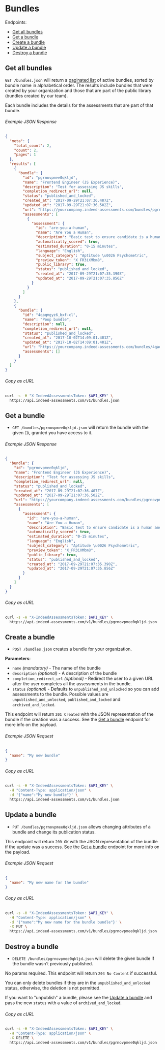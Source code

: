 # Bundles

Endpoints:

- [Get all bundles](#get-all-bundles)
- [Get a bundle](#get-a-bundle)
- [Create a bundle](#create-a-bundle)
- [Update a bundle](#update-a-bundle)
- [Destroy a bundle](#destroy-a-bundle)


## Get all bundles

`GET /bundles.json` will return a [paginated list][pagination] of active
bundles, sorted by bundle name in alphabetical order. The results
include bundles that were created by your organization and those that are
part of the public library (bundles created by our team).

Each bundle includes the details for the assessments that are part of that
bundle.

###### Example JSON Response

```json
{
  "meta": {
    "total_count": 2,
    "count": 2,
    "pages": 1
  },
  "results": [
    {
      "bundle": {
        "id": "pgrnovpmee0qkljd",
        "name": "Frontend Engineer (JS Experience)",
        "description": "Test for assessing JS skills",
        "completion_redirect_url": null,
        "status": "published_and_locked",
        "created_at": "2017-09-29T21:07:36.407Z",
        "updated_at": "2017-09-29T21:07:36.502Z",
        "url": "https://yourcompany.indeed-assessments.com/bundles/pgrnovpmee0qkljd",
        "assessments": [
          {
            "assessment": {
              "id": "are-you-a-human",
              "name": "Are You a Human",
              "description": "Basic test to ensure candidate is a human and not a robot or dog.",
              "automatically_scored": true,
              "estimated_duration": "0-15 minutes",
              "language": "English",
              "subject_category": "Aptitude \u0026 Psychometric",
              "preview_token": "X_FR3iXMbm8",
              "public_library": true,
              "status": "published_and_locked",
              "created_at": "2017-09-29T21:07:35.390Z",
              "updated_at": "2017-09-29T21:07:35.856Z"
            }
          }
        ]
      }
    },
    {
      "bundle": {
        "id": "4qaqmgyz6_bxf-cl",
        "name": "Poop bundle",
        "description": null,
        "completion_redirect_url": null,
        "status": "published_and_locked",
        "created_at": "2017-10-02T14:09:01.401Z",
        "updated_at": "2017-10-02T14:09:01.401Z",
        "url": "https://yourcompany.indeed-assessments.com/bundles/4qaqmgyz6_bxf-cl",
        "assessments": []
      }
    }
  ]
}

```

###### Copy as cURL

```bash
curl -s -H "X-IndeedAssessmentsToken: $API_KEY" \
  https://api.indeed-assessments.com/v1/bundles.json
```


## Get a bundle

* `GET /bundles/pgrnovpmee0qkljd.json` will return the bundle with the
  given `ID`, granted you have access to it.

###### Example JSON Response

```json
{
  "bundle": {
    "id": "pgrnovpmee0qkljd",
    "name": "Frontend Engineer (JS Experience)",
    "description": "Test for assessing JS skills",
    "completion_redirect_url": null,
    "status": "published_and_locked",
    "created_at": "2017-09-29T21:07:36.407Z",
    "updated_at": "2017-09-29T21:07:36.502Z",
    "url": "https://yourcompany.indeed-assessments.com/bundles/pgrnovpmee0qkljd",
    "assessments": [
      {
        "assessment": {
          "id": "are-you-a-human",
          "name": "Are You a Human",
          "description": "Basic test to ensure candidate is a human and not a robot or dog.",
          "automatically_scored": true,
          "estimated_duration": "0-15 minutes",
          "language": "English",
          "subject_category": "Aptitude \u0026 Psychometric",
          "preview_token": "X_FR3iXMbm8",
          "public_library": true,
          "status": "published_and_locked",
          "created_at": "2017-09-29T21:07:35.390Z",
          "updated_at": "2017-09-29T21:07:35.856Z"
        }
      }
    ]
  }
}
```
###### Copy as cURL

```bash
curl -s -H "X-IndeedAssessmentsToken: $API_KEY" \
  https://api.indeed-assessments.com/v1/bundles/pgrnovpmee0qkljd.json
```


## Create a bundle

* `POST /bundles.json` creates a bundle for your organization.

**Parameters**:

- `name` _(mandatory)_ - The name of the bundle
- `description` _(optional)_ - A description of the bundle
- `completion_redirect_url` _(optional)_ - Redirect the user to a given URL after
  the user completes all the assessments in the bundle.
- `status` _(optional)_ - Defaults to `unpublished_and_unlocked` so you can add
  assessments to the bundle. Possible values are `unpublished_and_unlocked`,
  `published_and_locked` and `archived_and_locked`.

This endpoint will return `201 Created` with the JSON representation of the
bundle if the creation was a success. See the [Get a bundle](#get-a-bundle)
endpoint for more info on the payload.


###### Example JSON Request

``` json
{
  "name": "My new bundle"
}
```

###### Copy as cURL

```bash
curl -s -H "X-IndeedAssessmentsToken: $API_KEY" \
  -H "Content-Type: application/json" \
  -d '{"name":"My new bundle"}' \
  https://api.indeed-assessments.com/v1/bundles.json
```


## Update a bundle

* `PUT /bundles/pgrnovpmee0qkljd.json` allows changing attributes of a bundle
  and change its publication status.

This endpoint will return `200 OK` with the JSON representation of the bundle
if the update was a success. See the [Get a bundle](#get-a-bundle)
endpoint for more info on the payload.


###### Example JSON Request

``` json
{
  "name": "My new name for the bundle"
}
```

###### Copy as cURL

```bash
curl -s -H "X-IndeedAssessmentsToken: $API_KEY" \
  -H "Content-Type: application/json" \
  -d '{"name":"My new name for the bundle bundle"}' \
  -X PUT \
  https://api.indeed-assessments.com/v1/bundles/pgrnovpmee0qkljd.json
```


## Destroy a bundle

* `DELETE /bundles/pgrnovpmee0qkljd.json` will delete the given bundle if the
  bundle wasn't previously published.

No params required. This endpoint will return `204 No Content` if successful.

You can only delete bundles if they are in the `unpublished_and_unlocked`
status, otherwise, the deletion is not permitted.

If you want to "unpublish" a bundle, please see the [Update a
bundle](#update-a-bundle) and pass the new `status` with a value of
`archived_and_locked`.

###### Copy as cURL

```bash
curl -s -H "X-IndeedAssessmentsToken: $API_KEY" \
  -H "Content-Type: application/json" \
  -X DELETE \
  https://api.indeed-assessments.com/v1/bundles/pgrnovpmee0qkljd.json
```

[pagination]: https://github.com/juandazapata/ia-api-docs/blob/master/README.md#pagination
